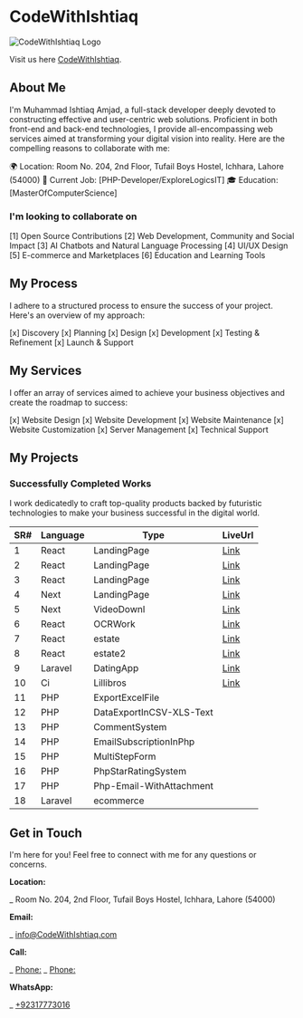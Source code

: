 # CodeWithIshtiaq

![CodeWithIshtiaq Logo](https://codewithishtiaq.vercel.app/assets/img/logo1.png)

Visit us here [CodeWithIshtiaq](https://codewithishtiaq.vercel.app/).

## About Me

I'm Muhammad Ishtiaq Amjad, a full-stack developer deeply devoted to constructing effective and user-centric web solutions. Proficient in both front-end and back-end technologies, I provide all-encompassing web services aimed at transforming your digital vision into reality. Here are the compelling reasons to collaborate with me:

 🌍 Location: Room No. 204, 2nd Floor, Tufail Boys Hostel, Ichhara, Lahore (54000)
 💼 Current Job: [PHP-Developer/ExploreLogicsIT]
 🎓 Education: [MasterOfComputerScience]

### I'm looking to collaborate on

[1] Open Source Contributions
[2] Web Development, Community and Social Impact
[3] AI Chatbots and Natural Language Processing
[4] UI/UX Design
[5] E-commerce and Marketplaces
[6] Education and Learning Tools

## My Process

I adhere to a structured process to ensure the success of your project. Here's an overview of my approach:

 [x] Discovery
 [x] Planning
 [x] Design
 [x] Development
 [x] Testing & Refinement
 [x] Launch & Support

## My Services

I offer an array of services aimed to achieve your business objectives and create the roadmap to success:

 [x] Website Design
 [x] Website Development
 [x] Website Maintenance
 [x] Website Customization
 [x] Server Management
 [x] Technical Support

## My Projects

### Successfully Completed Works

I work dedicatedly to craft top-quality products backed by futuristic technologies to make your business successful in the digital world.

| SR# | Language | Type | LiveUrl |
| --- | -------- | ---- | ------- |
| 1   | React    | LandingPage | [Link](https://techno-solutions.vercel.app) |
| 2   | React    | LandingPage | [Link](https://e-state-ishicoder.vercel.app) |
| 3   | React    | LandingPage | [Link](https://wis-walk.vercel.app) |
| 4   | Next     | LandingPage | [Link](https://logic-zone.vercel.app) |
| 5   | Next     | VideoDownl  | [Link](https://ishi-dev-yt-downloader.vercel.app) |
| 6   | React    | OCRWork     | [Link](https://appocr.vercel.app) |
| 7   | React    | estate     | [Link](https://explorelogicsit.com/realestate1) |
| 8   | React    | estate2    | [Link](https://explorelogicsit.com/realestate2) |
| 9   | Laravel  | DatingApp  | [Link](https://explorelogicsit.com/sharing_sugar) |
| 10  | Ci      | Lillibros  | [Link](https://explorelogicsit.com/lillibros) |
| 11  | PHP     | ExportExcelFile |
| 12  | PHP     | DataExportInCSV-XLS-Text |
| 13  | PHP     | CommentSystem |
| 14  | PHP     | EmailSubscriptionInPhp |
| 15  | PHP     | MultiStepForm |
| 16  | PHP     | PhpStarRatingSystem |
| 17  | PHP     | Php-Email-WithAttachment |
| 18  | Laravel | ecommerce |

## Get in Touch

I'm here for you! Feel free to connect with me for any questions or concerns.

**Location:**

_ Room No. 204, 2nd Floor, Tufail Boys Hostel, Ichhara, Lahore (54000)

**Email:**

_ [info@CodeWithIshtiaq.com](mailto:info@CodeWithIshtiaq.com)

**Call:**

_ [Phone:](tel:+923177530163)
_ [Phone:](tel:+923427397100)

**WhatsApp:**

_ [+92317773016](https://wa.me/+92317773016?text=Hello%2C%20I%20would%20like%20to%20inquire%20about%20your%20services.)
